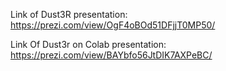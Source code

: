 Link of Dust3R presentation: https://prezi.com/view/OgF4oBOd51DFjjT0MP50/

Link Of Dust3r on Colab presentation: https://prezi.com/view/BAYbfo56JtDIK7AXPeBC/
